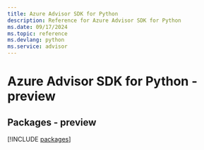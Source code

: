 ```yaml
---
title: Azure Advisor SDK for Python
description: Reference for Azure Advisor SDK for Python
ms.date: 09/17/2024
ms.topic: reference
ms.devlang: python
ms.service: advisor
---
```

# Azure Advisor SDK for Python - preview
## Packages - preview
[!INCLUDE [packages](advisor-index.md)]